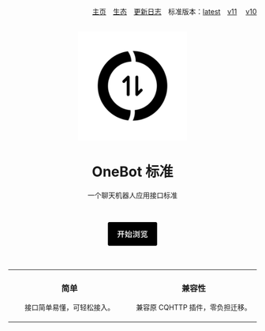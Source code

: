 <div align=right>

[主页](README.md)　[生态](ecosystem.md)　[更新日志](changelog.md)　标准版本：[latest](specs/README.md)　[v11](v11/specs/README.md) 　[v10](v10/specs/README.md)

</div>

<br>

<div align=center>
  <img src="assets/logo-256.png" width="220" height="220">

# OneBot 标准

一个聊天机器人应用接口标准

<br>

[<img src="assets/btn-getting-started.png" width="100">](specs/README.md)

<br>

<table>
  <tr>
        <td align=center><h3>简单</h3>接口简单易懂，可轻松接入。<br><img width=300></td>
        <td align=center><h3>兼容性</h3>兼容原 CQHTTP 插件，零负担迁移。<br><img width=300></td>
    </tr>
</table>

</div>
